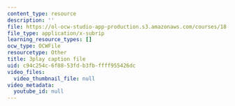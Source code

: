 ```yaml
---
content_type: resource
description: ''
file: https://ol-ocw-studio-app-production.s3.amazonaws.com/courses/18-086-mathematical-methods-for-engineers-ii-spring-2006/c94c254c6f8853fdb3fbffff955426dc_ZPmBMd6OZeQ.vtt
file_type: application/x-subrip
learning_resource_types: []
ocw_type: OCWFile
resourcetype: Other
title: 3play caption file
uid: c94c254c-6f88-53fd-b3fb-ffff955426dc
video_files:
  video_thumbnail_file: null
video_metadata:
  youtube_id: null
---
```

